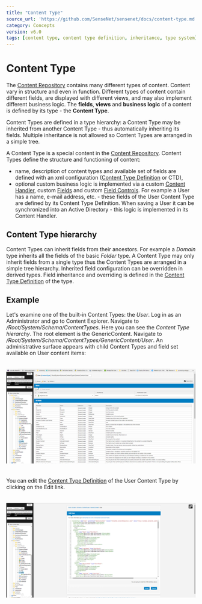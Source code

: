 ```yaml
---
title: "Content Type"
source_url: 'https://github.com/SenseNet/sensenet/docs/content-type.md'
category: Concepts
version: v6.0
tags: [content type, content type definition, inheritance, type system]
---
```


# Content Type

The [Content Repository](content-repository.md) contains many different types of content. Content vary in structure and even in function. Different types of content contain different fields, are displayed with different views, and may also implement different business logic. The **fields**, **views** and **business logic** of a content is defined by its type - the **Content Type**.

Content Types are defined in a type hierarchy: a Content Type may be inherited from another Content Type - thus automatically inheriting its fields. Multiple inheritance is not allowed so Content Types are arranged in a simple tree.

A Content Type is a special content in the [Content Repository](content-repository.md). Content Types define the structure and functioning of content:

- name, description of content types and available set of fields are defined with an xml configuration ([Content Type Definition](ctd.md) or CTD),
- optional custom business logic is implemented via a custom [Content Handler](content-handler.md), custom [Fields](field.md) and custom [Field Controls](field-control.md).
For example a User has a name, e-mail address, etc. - these fields of the User Content Type are defined by its Content Type Definition. When saving a User it can be synchronized into an Active Directory - this logic is implemented in its Content Handler.

## Content Type hierarchy

Content Types can inherit fields from their ancestors. For example a *Domain* type inherits all the fields of the basic *Folder* type. A Content Type may only inherit fields from a single type thus the Content Types are arranged in a simple tree hierarchy. Inherited field configuration can be overridden in derived types. Field inheritance and overriding is defined in the [Content Type Definition](ctd.md) of the type.

## Example

Let's examine one of the built-in Content Types: the *User*. Log in as an Administrator and go to Content Explorer. Navigate to */Root/System/Schema/ContentTypes*. Here you can see the *Content Type hierarchy*. The root element is the GenericContent. Navigate to */Root/System/Schema/ContentTypes/GenericContent/User*. An administrative surface appears with child Content Types and field set available on User content items:

<img src="https://raw.githubusercontent.com/SenseNet/sensenet/master/docs/images/ctd/ctd-in-contentexplorer.png" style="margin: 20px auto" />

You can edit the [Content Type Definition](ctd.md) of the User Content Type by clicking on the Edit link.

<img src="https://raw.githubusercontent.com/SenseNet/sensenet/master/docs/images/ctd/ctd-xml.png" style="margin: 20px auto" />